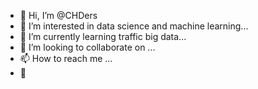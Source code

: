 - 👋 Hi, I’m @CHDers
- 👀 I’m interested in data science and machine learning...
- 🌱 I’m currently learning traffic big data...
- 💞️ I’m looking to collaborate on ...
- 📫 How to reach me ...
- 🚀

<!---
CHDers/CHDers is a ✨ special ✨ repository because its `README.md` (this file) appears on your GitHub profile.
You can click the Preview link to take a look at your changes.
--->
